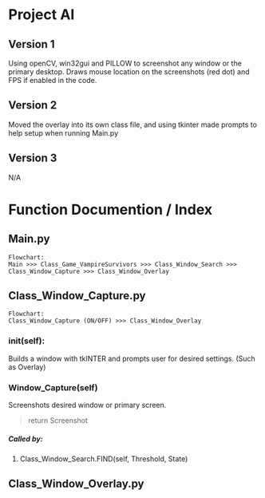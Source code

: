 # Project AI

## Version 1
Using openCV, win32gui and PILLOW to screenshot any window or the primary desktop.
Draws mouse location on the screenshots (red dot) and FPS if enabled in the code.

## Version 2
Moved the overlay into its own class file, and using tkinter made prompts to help setup when running Main.py

## Version 3
N/A

# Function Documention / Index
## Main.py
```
Flowchart:
Main >>> Class_Game_VampireSurvivors >>> Class_Window_Search >>> Class_Window_Capture >>> Class_Window_Overlay
```

## Class_Window_Capture.py
```
Flowchart:
Class_Window_Capture (ON/OFF) >>> Class_Window_Overlay
```
### __init__(self):
Builds a window with tkINTER and prompts user for desired settings. (Such as Overlay)

### Window_Capture(self)
Screenshots desired window or primary screen.
> return Screenshot
##### Called by:
1. Class_Window_Search.FIND(self, Threshold, State)

## Class_Window_Overlay.py
